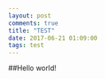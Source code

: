 ```yaml
---
layout: post
comments: true
title: "TEST"
date: 2017-06-21 01:09:00
tags: test
---
```


##Hello world!